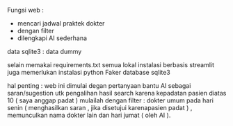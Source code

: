 Fungsi web :
- mencari jadwal praktek dokter
- dengan filter
- dilengkapi AI sederhana

data sqlite3 : data dummy

selain memakai requirements.txt
semua lokal instalasi berbasis streamlit 
juga memerlukan instalasi python Faker
database sqlite3

hal penting : web ini dimulai degan pertanyaan bantu AI sebagai saran/sugestion utk pengalihan hasil search karena kepadatan pasien diatas 10 ( saya anggap padat )
mulailah dengan filter : dokter umum pada hari senin ( menghasilkan saran , jika disetujui karenapasien padat ) , memunculkan nama dokter lain dan hari jumat ( oleh AI ). 
